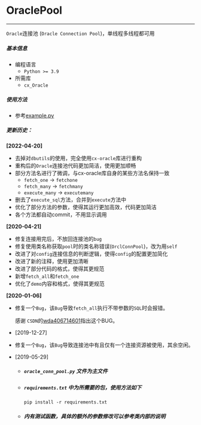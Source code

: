 # OraclePool

---

`Oracle`连接池 (`Oracle Connection Pool`)，单线程多线程都可用

##### 基本信息

+ 编程语言
    + `Python >= 3.9`
+ 所需库
    + `cx_Oracle`

##### 使用方法

+ 参考[example.py](https://github.com/MaiXiaochai/OraclePool/blob/master/example.py)

##### 更新历史：

**[2022-04-20]**

+ 去掉对`dbutils`的使用，完全使用`cx-oracle`库进行重构
+ 重构后的`Oracle`连接池代码更加简洁，使用更加顺畅
+ 部分方法名进行了微调，与cx-oracle库自身的某些方法名保持一致
    + `fetch_one` -> `fetchone`
    + `fetch_many` -> `fetchmany`
    + `execute_many` -> `executemany`
+ 删去了`execute_sql`方法，合并到`execute`方法中
+ 优化了部分方法的参数，使得其运行更加高效，代码更加简洁
+ 各个方法都自动commit，不用显示调用

**[2020-04-21]**

+ 修复连接用完后，不放回连接池的`bug`
+ 修复使用类名称获取`pool`时的类名称错误(`OrclConnPool`)，改为用`self`
+ 改进了对`config`连接信息的判断逻辑，使得`config`的配置更加简化
+ 改进了新的注释，使用更加清晰
+ 改进了部分代码的格式，使得其更规范
+ 新增`fetch_all`和`fetch_one`
+ 优化了`demo`内容和格式，使得其更规范

**[2020-01-06]**

+ 修复一个`Bug`，该`Bug`导致`fetch_all`执行不带参数的`SQL`时会报错。

  感谢 `CSDN`的[wda406714601](https://me.csdn.net/wda406714601)指出这个BUG。

+ [2019-12-27]

+ 修复一个`Bug`，该`Bug`导致连接池中有且仅有一个连接资源被使用，其余空闲。

+ [2019-05-29]

    + ##### `oracle_conn_pool.py` 文件为主文件

    + ##### `requirements.txt` 中为所需要的包，使用方法如下

      `pip install -r requirements.txt`

    + ##### 内有测试函数，具体的额外的参数修改可以参考类内部的说明
